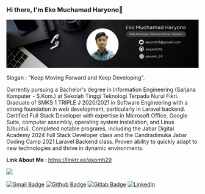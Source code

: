 ### Hi there, I'm Eko Muchamad Haryono👋

![MyProfile](assets/bg_profile.png)

<p>Slogan : "Keep Moving Forward and Keep Developing".</p>
<p align='left'>Currently pursuing a Bachelor's degree in Information Engineering (Sarjana Komputer - S.Kom.) at Sekolah Tinggi Teknologi Terpadu Nurul Fikri. Graduate of SMKS 1 TRIPLE J 2020/2021 in Software Engineering with a strong foundation in web development, particularly in Laravel backend. Certified Full Stack Developer with expertise in Microsoft Office, Google Suite, computer assembly, operating system installation, and Linux (Ubuntu). Completed notable programs, including the Jabar Digital Academy 2024 Full Stack Developer class and the Candradimuka Jabar Coding Camp 2021 Laravel Backend class. Proven ability to quickly adapt to new technologies and thrive in dynamic environments.</p>

<p align='left'><b>Link About Me : </b><a href="https://linktr.ee/ekomh29">https://linktr.ee/ekomh29</a></p>

<img src='https://github-readme-streak-stats.herokuapp.com/?user=ekomh170&theme=vue-dark&hide_border=true' />

[![Gmail Badge](https://img.shields.io/badge/-ekomh13@gmail.com-c14438?style=flat&logo=Gmail&logoColor=white&link=mailto:ekomh13@gmail.com)](mailto:ekomh13@gmail.com) [![Github Badge](https://img.shields.io/badge/-ekomh170-grey?style=flat&logo=github&logoColor=white&link=https://github.com/ekomh170/)](https://www.github.com/ekomh170/) [![Gitlab Badge](https://img.shields.io/badge/-ekomh170-grey?style=flat&logo=gitlab&logoColor=white&link=https://gitlab.com/ekomh170/)](https://www.gitlab.com/ekomh170/) [![LinkedIn](https://img.shields.io/badge/LinkedIn-Profile-blue)](https://www.linkedin.com/in/eko-haryono-290/)
